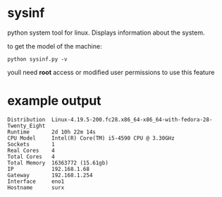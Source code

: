 # sysinf
python system tool for linux. Displays information about the system.

to get the model of the machine:
```
python sysinf.py -v
```
youll need **root** access or modified user
permissions to use this feature

# example output

```
Distribution  Linux-4.19.5-200.fc28.x86_64-x86_64-with-fedora-28-Twenty_Eight
Runtime       2d 10h 22m 14s
CPU Model     Intel(R) Core(TM) i5-4590 CPU @ 3.30GHz
Sockets       1
Real Cores    4
Total Cores   4
Total Memory  16363772 (15.61gb)
IP            192.168.1.68
Gateway       192.168.1.254
Interface     eno1
Hostname      surx
```
